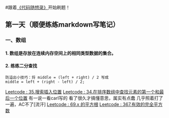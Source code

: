 #跟着[《代码随想录》](https://github.com/youngyangyang04/leetcode-master)开始刷题！
## 第一天（顺便练练markdown写笔记）
### 一、数组
#### 1. 数组是存放在连续内存空间上的相同类型数据的集合。
#### 2. 练练二分查找
    防溢出小技巧：将 middle = (left + right) / 2 写成
    middle = left + (right - left) / 2;
[Leetcode : 35.搜索插入位置](https://leetcode-cn.com/problems/search-insert-position/)
[Leetcode : 34.在排序数组中查找元素的第一个和最后一个位置](https://leetcode-cn.com/problems/find-first-and-last-position-of-element-in-sorted-array/)
    有一说一看carl写的 看了很久才搞懂意思，属实有点蠢
    几乎照着打了一遍，AC不了[流汗]
[Leetcode : 69.x 的平方根](https://leetcode-cn.com/problems/sqrtx/)
[Leetcode : 367.有效的完全平方数](https://leetcode-cn.com/problems/valid-perfect-square/)
